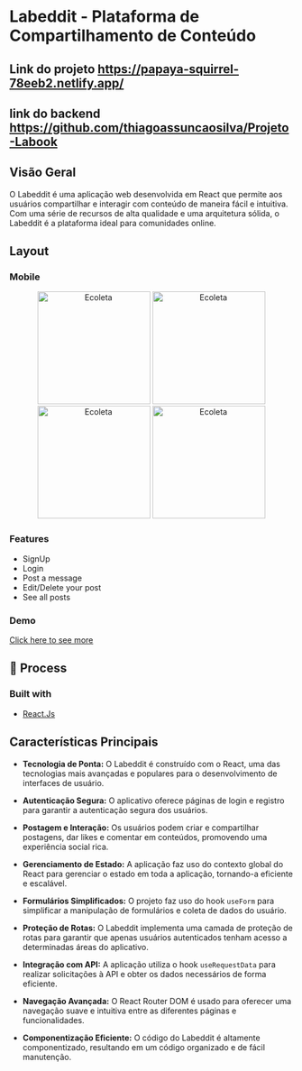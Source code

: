 # Labeddit - Plataforma de Compartilhamento de Conteúdo
## Link do projeto https://papaya-squirrel-78eeb2.netlify.app/

## link do backend https://github.com/thiagoassuncaosilva/Projeto-Labook

## Visão Geral

O Labeddit é uma aplicação web desenvolvida em React que permite aos usuários compartilhar e interagir com conteúdo de maneira fácil e intuitiva. Com uma série de recursos de alta qualidade e uma arquitetura sólida, o Labeddit é a plataforma ideal para comunidades online.

## Layout

### Mobile

<p align="center">
  <img alt="Ecoleta" title="#Ecoleta" src="https://cdn.discordapp.com/attachments/1024117838002270240/1160717680781819984/image.png?ex=6535ad94&is=65233894&hm=47e77db92043cc35dda692cddbb1bc5afa89edf2f76ed001a7c797ce6a4a0ba2&" width="200px">
  <img alt="Ecoleta" title="#Ecoleta" src="https://cdn.discordapp.com/attachments/1024117838002270240/1160720842112639046/image.png?ex=6535b085&is=65233b85&hm=73ca7b1e91761e86278be8bca4cf8a0c1c26dc440391bbdff02fee0456a722ac&" width="200px">
  <img alt="Ecoleta" title="#Ecoleta" src="https://cdn.discordapp.com/attachments/1024117838002270240/1160720841596735549/image.png?ex=6535b085&is=65233b85&hm=a57e534c66b598f36399968976ad4dfa1fdb17b1c5bb780da0746dbee95198e1&" width="200px">
  <img alt="Ecoleta" title="#Ecoleta" src="https://cdn.discordapp.com/attachments/1024117838002270240/1160722287889219644/image.png?ex=6535b1de&is=65233cde&hm=96a31f65ed6214e9121c37cfa846883b2ac7ad3b518c6d18f70c0b51dd9e7d97&" width="200px">
</p>

### Features

- SignUp
- Login
- Post a message
- Edit/Delete your post
- See all posts

### Demo

[Click here to see more](https://papaya-squirrel-78eeb2.netlify.app/)

## :newspaper: Process

### Built with

- [React.Js](https://reactjs.org)

## Características Principais

- **Tecnologia de Ponta:** O Labeddit é construído com o React, uma das tecnologias mais avançadas e populares para o desenvolvimento de interfaces de usuário.

- **Autenticação Segura:** O aplicativo oferece páginas de login e registro para garantir a autenticação segura dos usuários.

- **Postagem e Interação:** Os usuários podem criar e compartilhar postagens, dar likes e comentar em conteúdos, promovendo uma experiência social rica.

- **Gerenciamento de Estado:** A aplicação faz uso do contexto global do React para gerenciar o estado em toda a aplicação, tornando-a eficiente e escalável.

- **Formulários Simplificados:** O projeto faz uso do hook `useForm` para simplificar a manipulação de formulários e coleta de dados do usuário.

- **Proteção de Rotas:** O Labeddit implementa uma camada de proteção de rotas para garantir que apenas usuários autenticados tenham acesso a determinadas áreas do aplicativo.

- **Integração com API:** A aplicação utiliza o hook `useRequestData` para realizar solicitações à API e obter os dados necessários de forma eficiente.

- **Navegação Avançada:** O React Router DOM é usado para oferecer uma navegação suave e intuitiva entre as diferentes páginas e funcionalidades.

- **Componentização Eficiente:** O código do Labeddit é altamente componentizado, resultando em um código organizado e de fácil manutenção.
